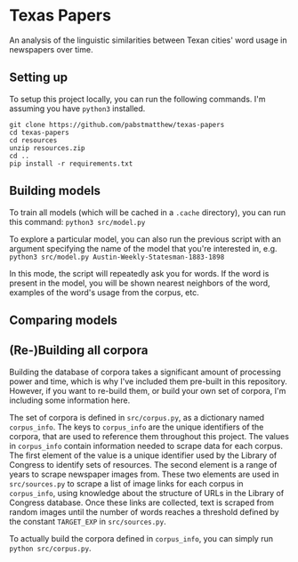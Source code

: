 # Texas Papers
An analysis of the linguistic similarities between Texan cities' word usage in newspapers over time.

## Setting up
To setup this project locally, you can run the following commands. I'm assuming you have `python3` installed.
```
git clone https://github.com/pabstmatthew/texas-papers
cd texas-papers
cd resources
unzip resources.zip
cd ..
pip install -r requirements.txt
```

## Building models
To train all models (which will be cached in a `.cache` directory), you can run this command: `python3 src/model.py`

To explore a particular model, you can also run the previous script with an argument specifying the name of the 
model that you're interested in, e.g. `python3 src/model.py Austin-Weekly-Statesman-1883-1898`

In this mode, the script will repeatedly ask you for words. If the word is present in the model, you will be 
shown nearest neighbors of the word, examples of the word's usage from the corpus, etc.

## Comparing models


## (Re-)Building all corpora
Building the database of corpora takes a significant amount of processing power and time, which is why I've 
included them pre-built in this repository. However, if you want to re-build them, or build your own set of 
corpora, I'm including some information here.

The set of corpora is defined in `src/corpus.py`, as a dictionary named `corpus_info`. The keys to `corpus_info` 
are the unique identifiers of the corpora, that are used to reference them throughout this project. The values 
in `corpus_info` contain information needed to scrape data for each corpus. The first element of the value is a 
unique identifier used by the Library of Congress to identify sets of resources. The second element is a range of 
years to scrape newspaper images from. These two elements are used in `src/sources.py` to scrape a list of image 
links for each corpus in `corpus_info`, using knowledge about the structure of URLs in the Library of Congress 
database. Once these links are collected, text is scraped from random images until the number of words reaches a 
threshold defined by the constant `TARGET_EXP` in `src/sources.py`.

To actually build the corpora defined in `corpus_info`, you can simply run `python src/corpus.py`.

